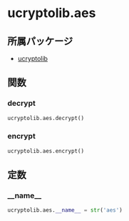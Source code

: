 # ucryptolib.aes

## 所属パッケージ
- [ucryptolib](../../module/ucryptolib)

## 関数

### decrypt
```python
ucryptolib.aes.decrypt()
```

### encrypt
```python
ucryptolib.aes.encrypt()
```

## 定数

### \_\_name\_\_
```python
ucryptolib.aes.__name__ = str('aes')
```
